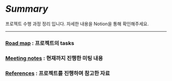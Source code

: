 # _Summary_

프로젝트 수행 과정 정리 입니다. 자세한 내용을 Notion을 통해 확인해주세요.

------

### [Road map](https://www.notion.so/018f84f9a1264880ac2a4bffed73686c) : 프로젝트의  tasks

### [Meeting notes](https://www.notion.so/cf1b1ec0c2e64c3fa28896ca903f81f6?v=d8f79fddb2e640f2bede80672057356a) : 현재까지 진행한 미팅 내용

### [References](https://www.notion.so/915a954aa75e4e90bfe0b9ea9127b44d)  : 프로젝트를 진행하며 참고한 자료
